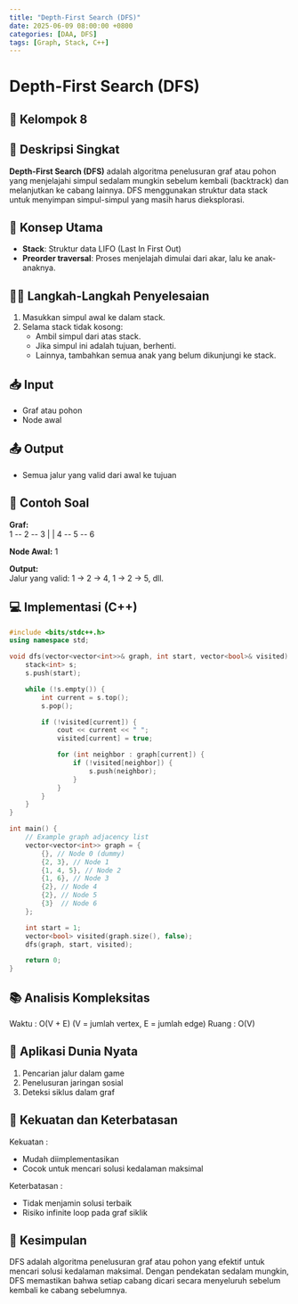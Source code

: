 ```yaml
---
title: "Depth-First Search (DFS)"
date: 2025-06-09 08:00:00 +0800
categories: [DAA, DFS]
tags: [Graph, Stack, C++]
---
```


# Depth-First Search (DFS)
## 🎯 Kelompok 8  

## 📌 Deskripsi Singkat  
**Depth-First Search (DFS)** adalah algoritma penelusuran graf atau pohon yang menjelajahi simpul sedalam mungkin sebelum kembali (backtrack) dan melanjutkan ke cabang lainnya. DFS menggunakan struktur data stack untuk menyimpan simpul-simpul yang masih harus dieksplorasi.

## 🧠 Konsep Utama  
- **Stack**: Struktur data LIFO (Last In First Out)  
- **Preorder traversal**: Proses menjelajah dimulai dari akar, lalu ke anak-anaknya.  

## 🧑‍💻 Langkah-Langkah Penyelesaian  
1. Masukkan simpul awal ke dalam stack.  
2. Selama stack tidak kosong:  
   - Ambil simpul dari atas stack.  
   - Jika simpul ini adalah tujuan, berhenti.  
   - Lainnya, tambahkan semua anak yang belum dikunjungi ke stack.  

## 📥 Input  
- Graf atau pohon  
- Node awal  

## 📤 Output  
- Semua jalur yang valid dari awal ke tujuan  

## 🧮 Contoh Soal  
**Graf:**  
1 -- 2 -- 3
| |
4 -- 5 -- 6

**Node Awal:** 1  

**Output:**  
Jalur yang valid: 1 -> 2 -> 4, 1 -> 2 -> 5, dll.  

## 💻 Implementasi (C++)  

```cpp
#include <bits/stdc++.h>
using namespace std;

void dfs(vector<vector<int>>& graph, int start, vector<bool>& visited) {
    stack<int> s;
    s.push(start);

    while (!s.empty()) {
        int current = s.top();
        s.pop();

        if (!visited[current]) {
            cout << current << " ";
            visited[current] = true;

            for (int neighbor : graph[current]) {
                if (!visited[neighbor]) {
                    s.push(neighbor);
                }
            }
        }
    }
}

int main() {
    // Example graph adjacency list
    vector<vector<int>> graph = {
        {}, // Node 0 (dummy)
        {2, 3}, // Node 1
        {1, 4, 5}, // Node 2
        {1, 6}, // Node 3
        {2}, // Node 4
        {2}, // Node 5
        {3}  // Node 6
    };

    int start = 1;
    vector<bool> visited(graph.size(), false);
    dfs(graph, start, visited);

    return 0;
}
```

## 📚 Analisis Kompleksitas
Waktu : O(V + E) (V = jumlah vertex, E = jumlah edge)
Ruang : O(V)

## 🌟 Aplikasi Dunia Nyata
1. Pencarian jalur dalam game
2. Penelusuran jaringan sosial
3. Deteksi siklus dalam graf

## 💪 Kekuatan dan Keterbatasan
Kekuatan :
- Mudah diimplementasikan
- Cocok untuk mencari solusi kedalaman maksimal

Keterbatasan :
- Tidak menjamin solusi terbaik
- Risiko infinite loop pada graf siklik

## 🏁 Kesimpulan
DFS adalah algoritma penelusuran graf atau pohon yang efektif untuk mencari solusi kedalaman maksimal. Dengan pendekatan sedalam mungkin, DFS memastikan bahwa setiap cabang dicari secara menyeluruh sebelum kembali ke cabang sebelumnya.